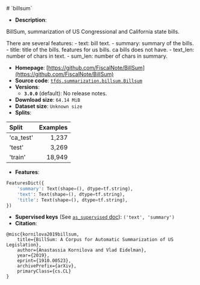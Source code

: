 <div itemscope itemtype="http://schema.org/Dataset">
  <div itemscope itemprop="includedInDataCatalog" itemtype="http://schema.org/DataCatalog">
    <meta itemprop="name" content="TensorFlow Datasets" />
  </div>
  <meta itemprop="name" content="billsum" />
  <meta itemprop="description" content="&#10;BillSum, summarization of US Congressional and California state bills.&#10;&#10;There are several features:&#10;  - text: bill text.&#10;  - summary: summary of the bills.&#10;  - title: title of the bills.&#10;features for us bills. ca bills does not have.&#10;  - text_len: number of chars in text.&#10;  - sum_len: number of chars in summary.&#10;&#10;&#10;To use this dataset:&#10;&#10;```python&#10;import tensorflow_datasets as tfds&#10;&#10;ds = tfds.load(&#x27;billsum&#x27;, split=&#x27;train&#x27;)&#10;for ex in ds.take(4):&#10;  print(ex)&#10;```&#10;&#10;See [the guide](https://www.tensorflow.org/datasets/overview) for more&#10;informations on [tensorflow_datasets](https://www.tensorflow.org/datasets).&#10;&#10;" />
  <meta itemprop="url" content="https://www.tensorflow.org/datasets/catalog/billsum" />
  <meta itemprop="sameAs" content="https://github.com/FiscalNote/BillSum" />
  <meta itemprop="citation" content="&#10;@misc{kornilova2019billsum,&#10;    title={BillSum: A Corpus for Automatic Summarization of US Legislation},&#10;    author={Anastassia Kornilova and Vlad Eidelman},&#10;    year={2019},&#10;    eprint={1910.00523},&#10;    archivePrefix={arXiv},&#10;    primaryClass={cs.CL}&#10;}&#10;" />
</div>
# `billsum`

*   **Description**:

BillSum, summarization of US Congressional and California state bills.

There are several features: - text: bill text. - summary: summary of the
bills. - title: title of the bills. features for us bills. ca bills does not
have. - text_len: number of chars in text. - sum_len: number of chars in
summary.

*   **Homepage**:
    [https://github.com/FiscalNote/BillSum](https://github.com/FiscalNote/BillSum)
*   **Source code**:
    [`tfds.summarization.billsum.Billsum`](https://github.com/tensorflow/datasets/tree/master/tensorflow_datasets/summarization/billsum.py)
*   **Versions**:
    *   **`3.0.0`** (default): No release notes.
*   **Download size**: `64.14 MiB`
*   **Dataset size**: `Unknown size`
*   **Splits**:

Split     | Examples
:-------- | -------:
'ca_test' | 1,237
'test'    | 3,269
'train'   | 18,949

*   **Features**:

```python
FeaturesDict({
    'summary': Text(shape=(), dtype=tf.string),
    'text': Text(shape=(), dtype=tf.string),
    'title': Text(shape=(), dtype=tf.string),
})
```

*   **Supervised keys** (See
    [`as_supervised` doc](https://www.tensorflow.org/datasets/api_docs/python/tfds/load)):
    `('text', 'summary')`
*   **Citation**:

```
@misc{kornilova2019billsum,
    title={BillSum: A Corpus for Automatic Summarization of US Legislation},
    author={Anastassia Kornilova and Vlad Eidelman},
    year={2019},
    eprint={1910.00523},
    archivePrefix={arXiv},
    primaryClass={cs.CL}
}
```

